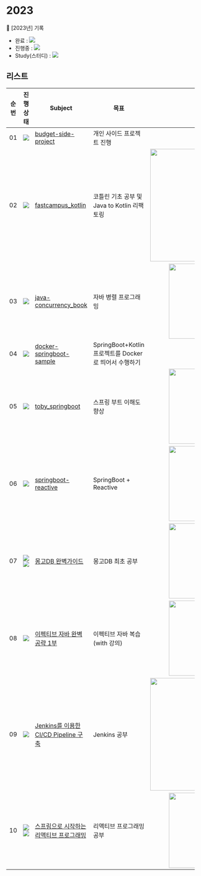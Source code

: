 # 2023
📁 [2023년] 기록

- 완료 : <img src="https://img.shields.io/badge/-completed-blue"/> 
- 진행중 : <img src="https://img.shields.io/badge/-in%20progress-red"/>
- Study(스터디) : <img src="https://img.shields.io/badge/-study-green"/>

## 리스트
| 순번 | 진행상태 | Subject | 목표 | 제공 |
|:-:|:-----:|---|---|:-:|
| 01 | <img src="https://img.shields.io/badge/-everyday-yellow"/> | [budget-side-project](https://github.com/seohaebada/2023/tree/main/budget-side-project/budget-api) | 개인 사이드 프로젝트 진행 | 개인학습  | 
| 02 | <img src="https://img.shields.io/badge/-completed-blue"/>  | [fastcampus_kotlin](https://github.com/seohaebada/2023/tree/main/fastcampus_kotlin) | 코틀린 기초 공부 및 Java to Kotlin 리팩토링 | <img width="300" alt="image" src="https://user-images.githubusercontent.com/87924260/222124851-a7750637-d065-46e7-b21e-90afa9e1b2bc.png"> |
| 03 | <img src="https://img.shields.io/badge/-completed-blue"/>  | [java-concurrency_book](https://github.com/seohaebada/2023/tree/main/java-concurrency_book)  | 자바 병렬 프로그래밍  | <img width="200" alt="image" src="https://user-images.githubusercontent.com/87924260/222124365-0fc41656-4c60-449f-b21d-ae443f192d3b.png">  |  
| 04 | <img src="https://img.shields.io/badge/-completed-blue"/>  | [docker-springboot-sample](https://github.com/seohaebada/2023/tree/main/docker-springboot-sample/kotlin-project)  | SpringBoot+Kotlin 프로젝트를 Docker로 띄어서 수행하기  | 개인학습 | 
| 05 | <img src="https://img.shields.io/badge/-completed-blue"/>  | [toby_springboot](https://github.com/seohaebada/2023/tree/main/toby_springboot)  | 스프링 부트 이해도 향상  | <img width="200" alt="image" src="https://user-images.githubusercontent.com/87924260/222124668-0f06ca71-742d-4820-a109-b290c25d7778.png"> | 
| 06 | <img src="https://img.shields.io/badge/-completed-blue"/>  | [springboot-reactive](hhttps://github.com/seohaebada/2023/tree/main/springboot-reactive)  | SpringBoot + Reactive  | <img width="200" alt="image" src="https://user-images.githubusercontent.com/87924260/227526027-a5663f3e-7b67-414d-b1ba-d1a597b61ae2.png"> |
| 07 | <img src="https://img.shields.io/badge/-study-green"/> <img src="https://img.shields.io/badge/-completed-blue"/>  | [몽고DB 완벽가이드](https://github.com/Meet-Coder-Study/mongodb-study)  | 몽고DB 최초 공부  | <img width="200" alt="image" src="https://user-images.githubusercontent.com/87924260/235092516-6fb963b1-0af0-4d29-b219-f6e6e16f70a4.png"> | 
| 08 | <img src="https://img.shields.io/badge/-in%20progress-red"/>  | [이펙티브 자바 완벽 공략 1부](https://github.com/seohaebada/2023/tree/main/2023_effectivejava)  | 이펙티브 자바 복습 (with 강의)  | <img width="200" alt="image" src="https://user-images.githubusercontent.com/87924260/228549353-7ca2fa9e-1857-45e6-9359-b0af57140b48.png"> | 
| 09 | <img src="https://img.shields.io/badge/-in%20progress-red"/>  | [Jenkins를 이용한 CI/CD Pipeline 구축](https://github.com/seohaebada/2023/tree/main/jenkins_lecture)  | Jenkins 공부  | <img width="300" alt="image" src="https://user-images.githubusercontent.com/87924260/228829558-7531c86a-3cc6-406a-bc7c-b1c91e54e22c.png"> |
| 10 | <img src="https://img.shields.io/badge/-study-green"/><img src="https://img.shields.io/badge/-in%20progress-red"/>  | [스프링으로 시작하는 리액티브 프로그래밍](https://github.com/seohaebada/2023/tree/main/Spring-Reactive-Book)  | 리액티브 프로그래밍 공부  | <img width="200" alt="image" src="https://user-images.githubusercontent.com/87924260/235092071-d7aced2c-72c6-4364-99bd-f89eb721b635.png"> | 




